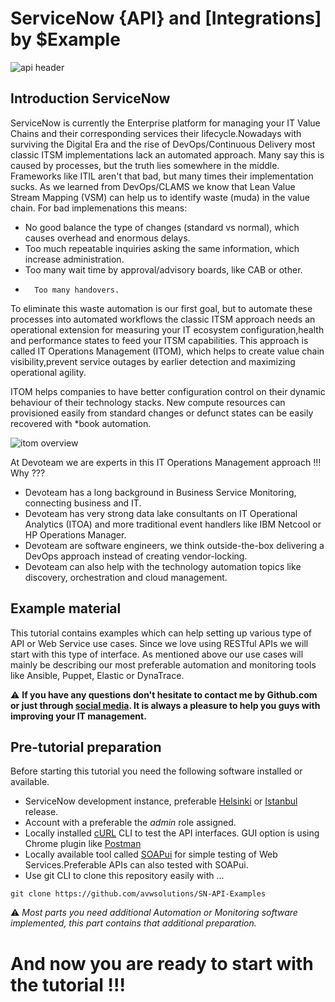 # ServiceNow {API} and [Integrations] by $Example 

<img src="https://raw.githubusercontent.com/avwsolutions/SN-API-Examples/master/Content/header.png" alt="api header">

## Introduction ServiceNow
ServiceNow is currently the Enterprise platform for managing your IT Value Chains and their corresponding services their lifecycle.Nowadays with surviving the Digital Era and the rise of DevOps/Continuous Delivery most classic ITSM implementations lack an automated approach. Many say this is caused by processes, but the truth lies somewhere in the middle. Frameworks like ITIL aren't that bad, but many times their implementation sucks. As we learned from DevOps/CLAMS we know that Lean Value Stream Mapping (VSM) can help us to identify waste (muda) in the value chain.
For bad implemenations this means:
-	No good balance the type of changes (standard vs normal), which causes overhead and enormous delays.
-	Too much repeatable inquiries asking the same information, which increase administration.
-	Too many wait time by approval/advisory boards, like CAB or other.
-       Too many handovers.

To eliminate this waste automation is our first goal, but to automate these processes into automated workflows the classic ITSM approach needs an operational extension for measuring your IT ecosystem configuration,health and performance states to feed your ITSM capabilities. This approach is called IT Operations Management (ITOM), which helps to create value chain visibility,prevent service outages by earlier detection and maximizing operational agility. 

ITOM helps companies to have better configuration control on their dynamic behaviour of their technology stacks. New compute resources can provisioned easily from standard changes or defunct states can be easily recovered with *book automation.

<img src="https://raw.githubusercontent.com/avwsolutions/SN-API-Examples/master/Content/itom-overview.png" alt="itom overview">

At Devoteam we are experts in this IT Operations Management approach !!! Why ???

-	Devoteam has a long background in Business Service Monitoring, connecting business and IT.
-	Devoteam has very strong data lake consultants on IT Operational Analytics (ITOA) and more traditional event handlers like IBM Netcool or HP Operations Manager.
-	Devoteam are software engineers, we think outside-the-box delivering a DevOps approach instead of creating vendor-locking. 
-	Devoteam can also help with the technology automation topics like discovery, orchestration and cloud management. 

## Example material
This tutorial contains examples which can help setting up various type of API or Web Service use cases. Since we love using RESTful APIs we will start with this type of interface. As mentioned above our use cases will mainly be describing our most preferable automation and monitoring tools like Ansible, Puppet, Elastic or DynaTrace.

:warning: **If you have any questions don't hesitate to contact me by Github.com or just through [social media](https://www.avwsolutions.nl). It is always a pleasure to help you guys with improving your IT management.**

## Pre-tutorial preparation
Before starting this tutorial you need the following software installed or available.
-	ServiceNow development instance, preferable [Helsinki](https://docs.servicenow.com/category/helsinki) or [Istanbul](https://docs.servicenow.com/category/istanbul) release.
-	Account with a preferable the *admin* role assigned.
-	Locally installed [cURL](https://curl.haxx.se/docs/manpage.html) CLI to test the API interfaces. GUI option is using Chrome plugin like [Postman](https://chrome.google.com/webstore/detail/postman/fhbjgbiflinjbdggehcddcbncdddomop)
-	Locally available tool called [SOAPui](https://www.soapui.org/downloads/soapui.html) for simple testing of Web Services.Preferable APIs can also tested with SOAPui.
-	Use git CLI to clone this repository easily with ...

`` git clone https://github.com/avwsolutions/SN-API-Examples `` 

:warning: *Most parts you need additional Automation or Monitoring software implemented, this part contains that additional preparation.*
 
# **And now you are ready to start with the tutorial !!!**
